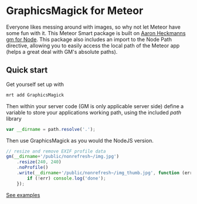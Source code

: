 # GraphicsMagick for Meteor

Everyone likes messing around with images, so why not let Meteor have some fun with it. This Meteor Smart package is built on [Aaron Heckmanns gm for Node](https://github.com/aheckmann/gm). This package also includes an import to the Node Path directive, allowing you to easily access the local path of the Meteor app (helps a great deal with GM's absolute paths).

## Quick start

Get yourself set up with

```js
mrt add GraphicsMagick
```

Then within your server code (GM is only applicable server side) define a variable to store your applications working path, using the included *path* library

```js
var __dirname = path.resolve('.');
```

Then use GraphicsMagick as you would the NodeJS version.

```js
// resize and remove EXIF profile data
gm(__dirname+'/public/nonrefresh~/img.jpg')
    .resize(240, 240)
    .noProfile()
	.write(__dirname+'/public/nonrefresh~/img_thumb.jpg', function (err) {
  		if (!err) console.log('done');
	});
```

[See examples](https://github.com/aheckmann/gm/blob/master/README.md)